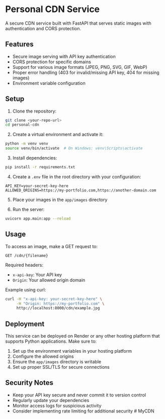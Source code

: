# Personal CDN Service

A secure CDN service built with FastAPI that serves static images with authentication and CORS protection.

## Features

- Secure image serving with API key authentication
- CORS protection for specific domains
- Support for various image formats (JPEG, PNG, SVG, GIF, WebP)
- Proper error handling (403 for invalid/missing API key, 404 for missing images)
- Environment variable configuration

## Setup

1. Clone the repository:
```bash
git clone <your-repo-url>
cd personal-cdn
```

2. Create a virtual environment and activate it:
```bash
python -m venv venv
source venv/bin/activate  # On Windows: venv\Scripts\activate
```

3. Install dependencies:
```bash
pip install -r requirements.txt
```

4. Create a `.env` file in the root directory with your configuration:
```env
API_KEY=your-secret-key-here
ALLOWED_ORIGINS=https://my-portfolio.com,https://another-domain.com
```

5. Place your images in the `app/images` directory

6. Run the server:
```bash
uvicorn app.main:app --reload
```

## Usage

To access an image, make a GET request to:
```
GET /cdn/{filename}
```

Required headers:
- `x-api-key`: Your API key
- `Origin`: Your allowed origin domain

Example using curl:
```bash
curl -H "x-api-key: your-secret-key-here" \
     -H "Origin: https://my-portfolio.com" \
     http://localhost:8000/cdn/example.jpg
```

## Deployment

This service can be deployed on Render or any other hosting platform that supports Python applications. Make sure to:

1. Set up the environment variables in your hosting platform
2. Configure the allowed origins
3. Ensure the `app/images` directory is writable
4. Set up proper SSL/TLS for secure connections

## Security Notes

- Keep your API key secure and never commit it to version control
- Regularly update your dependencies
- Monitor access logs for suspicious activity
- Consider implementing rate limiting for additional security #   M y C D N  
 